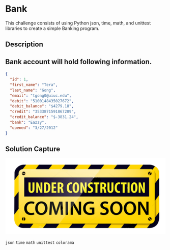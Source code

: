 # Bank

This challenge consists of using Python json, time, math, and unittest libraries to create a simple Banking program.

## Description

## Bank account will hold following information.

```json
{
  "id": 1,
  "first_name": "Tera",
  "last_name": "Gong",
  "email": "tgong0@uiuc.edu",
  "debit": "5100148435027672",
  "debit_balance": "$4279.18",
  "credit": "3533871591867209",
  "credit_balance": "$-3831.24",
  "bank": "Eazzy",
  "opened": "3/27/2012"
}
```

## Solution Capture

![Capture](capture.png?raw=true "Capture")

```json``` ```time``` ```math``` ```unittest``` ```colorama```
